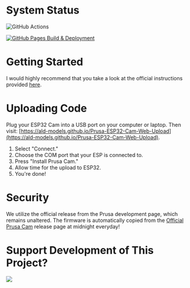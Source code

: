 # System Status

![GitHub Actions](https://github.com/ALD-Models/Prusa-ESP32-Cam-Web-Upload/actions/workflows/latest_firmware.yml/badge.svg)


[![GitHub Pages Build & Deployment](https://github.com/ALD-Models/Prusa-ESP32-Cam-Web-Upload/actions/workflows/pages/pages-build-deployment/badge.svg)](https://github.com/ALD-Models/Prusa-ESP32-Cam-Web-Upload/actions/workflows/pages/pages-build-deployment)

# Getting Started

I would highly recommend that you take a look at the official instructions provided [here](https://github.com/prusa3d/Prusa-Firmware-ESP32-Cam/tree/master?tab=readme-ov-file#esp32-cam-ai-thinker-board).

# Uploading Code

Plug your ESP32 Cam into a USB port on your computer or laptop. Then visit: [https://ald-models.github.io/Prusa-ESP32-Cam-Web-Upload](https://ald-models.github.io/Prusa-ESP32-Cam-Web-Upload).

1. Select "Connect."
2. Choose the COM port that your ESP is connected to.
3. Press "Install Prusa Cam."
4. Allow time for the upload to ESP32.
5. You're done!

# Security

We utilize the official release from the Prusa development page, which remains unaltered. The firmware is automatically copied from the [Official Prusa Cam](https://github.com/prusa3d/Prusa-Firmware-ESP32-Cam/releases) release page at midnight everyday!

# Support Development of This Project?

<a href="https://www.buymeacoffee.com/jlofthouse"><img src="https://img.buymeacoffee.com/button-api/?text=Buy me a coffee&emoji=☕&slug=jlofthouse&button_colour=FFDD00&font_colour=000000&font_family=Lato&outline_colour=000000&coffee_colour=ffffff" /></a>
